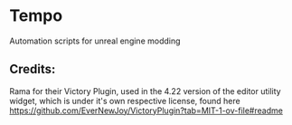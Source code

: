 # Tempo
 Automation scripts for unreal engine modding


## Credits: 
Rama for their Victory Plugin, used in the 4.22 version of the editor utility widget, which is under it's own respective license, found here https://github.com/EverNewJoy/VictoryPlugin?tab=MIT-1-ov-file#readme
